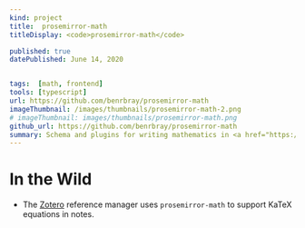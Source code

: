 ```yaml
---
kind: project
title:  prosemirror-math
titleDisplay: <code>prosemirror-math</code>

published: true
datePublished: June 14, 2020


tags:  [math, frontend]
tools: [typescript]
url: https://github.com/benrbray/prosemirror-math
imageThumbnail: /images/thumbnails/prosemirror-math-2.png
# imageThumbnail: images/thumbnails/prosemirror-math.png
github_url: https://github.com/benrbray/prosemirror-math
summary: Schema and plugins for writing mathematics in <a href="https://prosemirror.net/"><code>prosemirror</code></a>, using <a href="https://katex.org/">KaTeX</a>.
---
```


# In the Wild

* The [Zotero](https://www.zotero.org/) reference manager uses `prosemirror-math` to support KaTeX equations in notes.